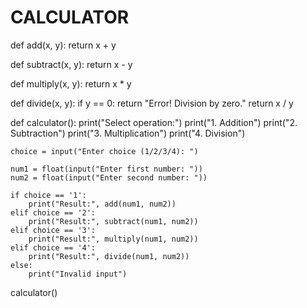 # CALCULATOR
def add(x, y):
    return x + y

def subtract(x, y):
    return x - y

def multiply(x, y):
    return x * y

def divide(x, y):
    if y == 0:
        return "Error! Division by zero."
    return x / y

def calculator():
    print("Select operation:")
    print("1. Addition")
    print("2. Subtraction")
    print("3. Multiplication")
    print("4. Division")

    choice = input("Enter choice (1/2/3/4): ")

    num1 = float(input("Enter first number: "))
    num2 = float(input("Enter second number: "))

    if choice == '1':
        print("Result:", add(num1, num2))
    elif choice == '2':
        print("Result:", subtract(num1, num2))
    elif choice == '3':
        print("Result:", multiply(num1, num2))
    elif choice == '4':
        print("Result:", divide(num1, num2))
    else:
        print("Invalid input")

calculator()

